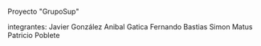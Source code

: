 Proyecto "GrupoSup"

integrantes:
    Javier González
    Anibal Gatica
    Fernando Bastias
    Simon Matus
    Patricio Poblete